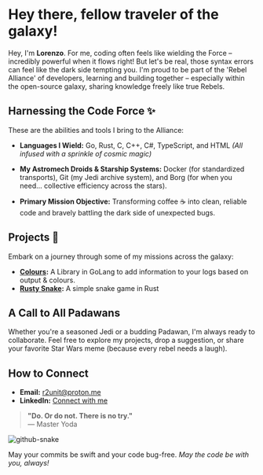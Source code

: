 # Hey there, fellow traveler of the galaxy!

Hey, I'm **Lorenzo**. For me, coding often feels like wielding the Force – incredibly powerful when it flows right! But let's be real, those syntax errors can feel like the dark side tempting you. I'm proud to be part of the 'Rebel Alliance' of developers, learning and building together – especially within the open-source galaxy, sharing knowledge freely like true Rebels.

## Harnessing the Code Force ✨

These are the abilities and tools I bring to the Alliance:

* **Languages I Wield:** Go, Rust, C, C++, C#, TypeScript, and HTML *(All infused with a sprinkle of cosmic magic)*

* **My Astromech Droids & Starship Systems:** Docker (for standardized transports), Git (my Jedi archive system), and Borg (for when you need... collective efficiency across the stars).

* **Primary Mission Objective:** Transforming coffee ☕️ into clean, reliable code and bravely battling the dark side of unexpected bugs.

## Projects 📒

Embark on a journey through some of my missions across the galaxy:

- **[Colours](https://github.com/r2unit/colours):** A Library in GoLang to add information to your logs based on output & colours. 
- **[Rusty Snake](https://github.com/r2unit/rusty-snake):** A simple snake game in Rust 

## A Call to All Padawans

Whether you're a seasoned Jedi or a budding Padawan, I'm always ready to collaborate. Feel free to explore my projects, drop a suggestion, or share your favorite Star Wars meme (because every rebel needs a laugh).

## How to Connect

- **Email:** [r2unit@proton.me](mailto:r2unit@proton.me)
- **LinkedIn:** [Connect with me](https://www.linkedin.com/in/lorenzo-karel/)

> **"Do. Or do not. There is no try."**  
> — Master Yoda

<picture>
  <source media="(prefers-color-scheme: dark)" srcset="github-snake-dark.svg" />
  <source media="(prefers-color-scheme: light)" srcset="github-snake.svg" />
  <img alt="github-snake" src="github-snake.svg" />
</picture>

May your commits be swift and your code bug-free. *May the code be with you, always!*
